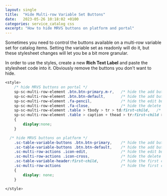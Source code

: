 ```yaml
---
layout: single
title:  "Hide Multi-row Variable Set Buttons"
date:   2023-05-26 10:18:02 +0100
categories: service_catalog css
excerpt: "How to hide MRVS buttons on platform and portal"
---
```


Sometimes you need to control the buttons available on a multi-row variable set for catalog items.  Setting the variable set as readonly will do it, but these stylesheet changes will let you be a bit more granular.

In order to use the styles, create a new **Rich Text Label** and paste the stylesheet code into it.  Obviously remove the buttons you don't want to hide.

```css
<style>
	/* hide MRVS buttons on portal */
	sp-sc-multi-row-element .btn.btn-primary.m-r,   /* hide the add button */
	sp-sc-multi-row-element .btn.btn-default,		/* hide the add button */
	sp-sc-multi-row-element .fa-pencil,				/* hide the edit buttons */
	sp-sc-multi-row-element .fa-close,				/* hide the delete row buttons */
	sp-sc-multi-row-element .table > tbody > tr > td:first-child,	/* hide the first column cell */
	sp-sc-multi-row-element .table > caption + thead > tr:first-child > th:first-child	/* hide the first column header */
	{
  		display:none;
	}

  /* hide MRVS buttons on platform */
	.sc-table-variable-buttons .btn.btn-primary, 	/* hide the add button */
  	.sc-table-variable-buttons .btn.btn-default, 	/* hide the add button */
  	.sc-multi-row-actions .icon-edit,				/* hide the edit buttons */
  	.sc-multi-row-actions .icon-cross,				/* hide the delete row buttons */
  	.sc-table-variable-header:first-child,			/* hide the first column header */
  	.sc-multi-row-actions							/* hide the first column cell */
  	{
	    display: none;
	}

</style>
```